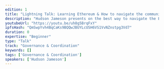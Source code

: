 ```yaml
---
edition: 1
title: "Lightning Talk: Learning Ethereum & How to navigate the community"
description: "Hudson Jameson presents on the best way to navigate the Ethereum community and the tools they use to communicate."
youtubeUrl: "https://youtu.be/uh8g5BrqFxY"
ipfsHash: "QmSwpYvh4BqCaKs9BQQwJBUYLcUSH6VS1VvNZnstpg3Vd7"
duration: 0
expertise: "Beginner"
type: "Talk"
track: "Governance & Coordination"
keywords: []
tags: ['Governance & Coordination']
speakers: ['Hudson Jameson']
---
```

